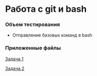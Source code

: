 # Работа с git и bash

### Объем тестирования

- Отправление базовых команд в bash

### Приложенные файлы

[Задача 1](https://github.com/ospvdm/git_bash/blob/main/bash1.txt)

[Задача 2](https://github.com/ospvdm/git_bash/blob/main/bash2.txt)
